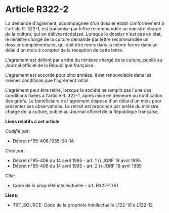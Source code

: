 # Article R322-2

La demande d'agrément, accompagnée d'un dossier établi conformément à l'article R. 322-1, est transmise par lettre
recommandée au ministre chargé de la culture, qui en délivre récépissé. Lorsque le dossier n'est pas en état, le ministre
chargé de la culture demande par lettre recommandée un dossier complémentaire, qui doit être remis dans la même forme dans un
délai d'un mois à compter de la réception de cette lettre. 

L'agrément est délivré par arrêté du ministre chargé de la culture, publié au Journal officiel de la République française. 

L'agrément est accordé pour cinq années. Il est renouvelable dans les mêmes conditions que l'agrément initial. 

L'agrément peut être retiré, lorsque la société ne remplit pas l'une des conditions fixées à l'article R. 322-1, après mise
en demeure ou notification des griefs. Le bénéficiaire de l'agrément dispose d'un délai d'un mois pour présenter ses
observations. Le retrait est prononcé par arrêté du ministre chargé de la culture, publié au Journal officiel de la
République française.

**Liens relatifs à cet article**

_Codifié par_:

  - Décret n°95-406 1955-04-14

_Créé par_:

  - Décret n°95-406 du 14 avril 1995 - art. 1 () JORF 19 avril 1995
  - Décret n°95-406 du 14 avril 1995 - art. 2 () JORF 19 avril 1995

_Cite_:

  - Code de la propriété intellectuelle - art. R322-1 (V)

**Liens**:

  - TXT_SOURCE: Code de la propriété intellectuelle L122-10 à L122-12

